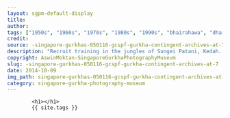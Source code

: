 ```yaml
---
layout: sgpm-default-display
title: 
author: 
tags: ["1950s", "1960s", "1970s", "1980s", "1990s", "bhairahawa", "dharan", "gurkhas", "kathmandu", "nepal", "pokhara", "singapore", "singapore gurkha archive", "singapore gurkha old photographs", "singapore gurkha photography museum", "singapore gurkhas"]
credit: 
source: -singapore-gurkhas-050116-gcspf-gurkha-contingent-archives-at-7
description: "Recruit training in the jungles of Sungei Patani, Kedah. Bottom left, Aswin's dad. Prem Bahadur Limbu, third from left squated. Date: 1964. Photo Collection: Aswin Tamang."
copyright: AswinMoktan-SingaporeGurkhaPhotographyMuseum
slug: -singapore-gurkhas-050116-gcspf-gurkha-contingent-archives-at-7
date: 2014-10-09
img_path: singapore-gurkhas-050116-gcspf-gurkha-contingent-archives-at-7.jpg
category: singapore-gurkha-photography-museum
---
```

	 		

	 		<h1></h1>
	 		{{ site.tags }}
	 		
